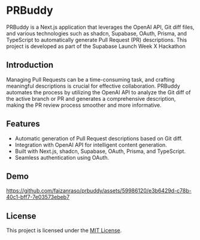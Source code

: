 # PRBuddy

PRBuddy is a Next.js application that leverages the OpenAI API, Git diff files, and various technologies such as shadcn, Supabase, OAuth, Prisma, and TypeScript to automatically generate Pull Request (PR) descriptions. This project is developed as part of the Supabase Launch Week X Hackathon

## Introduction

Managing Pull Requests can be a time-consuming task, and crafting meaningful descriptions is crucial for effective collaboration. PRBuddy automates the process by utilizing the OpenAI API to analyze the Git diff of the active branch or PR and generates a comprehensive description, making the PR review process smoother and more informative.

## Features

- Automatic generation of Pull Request descriptions based on Git diff.
- Integration with OpenAI API for intelligent content generation.
- Built with Next.js, shadcn, Supabase, OAuth, Prisma, and TypeScript.
- Seamless authentication using OAuth.

## Demo

https://github.com/faizanraso/prbuddy/assets/59986120/e3b6429d-c78b-40c1-bff7-7e03573ebeb7

## License

This project is licensed under the [MIT License](LICENSE).
